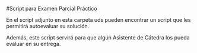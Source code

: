 #Script para Examen Parcial Práctico

En el script adjunto en esta carpeta uds pueden encontrar un script que les permitirá autoevaluar su solución.

Además, este script servirá para que algún Asistente de Cátedra los pueda evaluar en su entrega.

